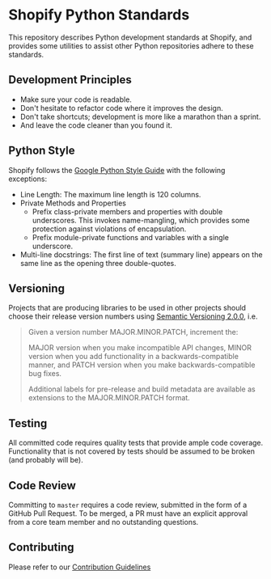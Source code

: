 # Shopify Python Standards

This repository describes Python development standards at Shopify, and provides some utilities to assist other
Python repositories adhere to these standards.

## Development Principles
- Make sure your code is readable.
- Don't hesitate to refactor code where it improves the design.
- Don't take shortcuts; development is more like a marathon than a sprint.
- And leave the code cleaner than you found it.

## Python Style

Shopify follows the [Google Python Style Guide](http://google.github.io/styleguide/pyguide.html) with the following
exceptions:
- Line Length: The maximum line length is 120 columns.
- Private Methods and Properties
  - Prefix class-private members and properties with double underscores. This invokes name-mangling, which provides some protection against violations of encapsulation.
  - Prefix module-private functions and variables with a single underscore.
- Multi-line docstrings: The first line of text (summary line) appears on the same line as the opening three double-quotes.

## Versioning

Projects that are producing libraries to be used in other projects should choose their release version numbers using [Semantic Versioning 2.0.0](http://semver.org/spec/v2.0.0.html), i.e.

> Given a version number MAJOR.MINOR.PATCH, increment the:
> 
> MAJOR version when you make incompatible API changes,
> MINOR version when you add functionality in a backwards-compatible manner, and
> PATCH version when you make backwards-compatible bug fixes.
>
> Additional labels for pre-release and build metadata are available as extensions to the MAJOR.MINOR.PATCH format.

## Testing

All committed code requires quality tests that provide ample code coverage. Functionality that is not covered by tests
should be assumed to be broken (and probably will be).

## Code Review

Committing to `master` requires a code review, submitted in the form of a GitHub Pull Request. To be merged, a PR must
have an explicit approval from a core team member and no outstanding questions.


## Contributing

Please refer to our [Contribution Guidelines](CONTRIBUTING.md)
